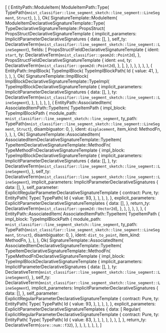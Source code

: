 [
    (
        EntityPath::ModuleItem(
            ModuleItemPath::Type(
                TypePath(`mnist_classifier::line_segment_sketch::line_segment::LineSegment`, `Struct`),
            ),
        ),
        Ok(
            SignatureTemplate::ModuleItem(
                ModuleItemDeclarativeSignatureTemplate::Type(
                    TypeDeclarativeSignatureTemplate::PropsStruct(
                        PropsStructDeclarativeSignatureTemplate {
                            implicit_parameters: ImplicitParameterDeclarativeSignatures {
                                data: [],
                            },
                            self_ty: DeclarativeTerm(`mnist_classifier::line_segment_sketch::line_segment::LineSegment`),
                            fields: [
                                PropsStructFieldDeclarativeSignatureTemplate {
                                    ident: `start`,
                                    ty: DeclarativeTerm(`mnist_classifier::geom2d::Point2d`),
                                },
                                PropsStructFieldDeclarativeSignatureTemplate {
                                    ident: `end`,
                                    ty: DeclarativeTerm(`mnist_classifier::geom2d::Point2d`),
                                },
                            ],
                        },
                    ),
                ),
            ),
        ),
    ),
    (
        EntityPath::ImplBlock(
            TypeImplBlock(
                TypeImplBlockPath(
                    Id {
                        value: 41,
                    },
                ),
            ),
        ),
        Ok(
            SignatureTemplate::ImplBlock(
                ImplBlockDeclarativeSignatureTemplate::TypeImpl(
                    TypeImplBlockDeclarativeSignatureTemplate {
                        implicit_parameters: ImplicitParameterDeclarativeSignatures {
                            data: [],
                        },
                        ty: DeclarativeTerm(`mnist_classifier::line_segment_sketch::line_segment::LineSegment`),
                    },
                ),
            ),
        ),
    ),
    (
        EntityPath::AssociatedItem(
            AssociatedItemPath::TypeItem(
                TypeItemPath {
                    impl_block: TypeImplBlockPath {
                        module_path: `mnist_classifier::line_segment_sketch::line_segment`,
                        ty_path: TypePath(`mnist_classifier::line_segment_sketch::line_segment::LineSegment`, `Struct`),
                        disambiguator: 0,
                    },
                    ident: `displacement`,
                    item_kind: MethodFn,
                },
            ),
        ),
        Ok(
            SignatureTemplate::AssociatedItem(
                AssociatedItemDeclarativeSignatureTemplate::TypeItem(
                    TypeItemDeclarativeSignatureTemplate::MethodFn(
                        TypeMethodFnDeclarativeSignatureTemplate {
                            impl_block: TypeImplBlockDeclarativeSignatureTemplate {
                                implicit_parameters: ImplicitParameterDeclarativeSignatures {
                                    data: [],
                                },
                                ty: DeclarativeTerm(`mnist_classifier::line_segment_sketch::line_segment::LineSegment`),
                            },
                            self_ty: DeclarativeTerm(`mnist_classifier::line_segment_sketch::line_segment::LineSegment`),
                            implicit_parameters: ImplicitParameterDeclarativeSignatures {
                                data: [],
                            },
                            self_parameter: ExplicitRegularParameterDeclarativeSignatureTemplate {
                                contract: Pure,
                                ty: EntityPath(
                                    Type(
                                        TypePath(
                                            Id {
                                                value: 93,
                                            },
                                        ),
                                    ),
                                ),
                            },
                            explicit_parameters: ExplicitParameterDeclarativeSignatureTemplates {
                                data: [],
                            },
                            return_ty: DeclarativeTerm(`mnist_classifier::geom2d::Vector2d`),
                        },
                    ),
                ),
            ),
        ),
    ),
    (
        EntityPath::AssociatedItem(
            AssociatedItemPath::TypeItem(
                TypeItemPath {
                    impl_block: TypeImplBlockPath {
                        module_path: `mnist_classifier::line_segment_sketch::line_segment`,
                        ty_path: TypePath(`mnist_classifier::line_segment_sketch::line_segment::LineSegment`, `Struct`),
                        disambiguator: 0,
                    },
                    ident: `dist_to_point`,
                    item_kind: MethodFn,
                },
            ),
        ),
        Ok(
            SignatureTemplate::AssociatedItem(
                AssociatedItemDeclarativeSignatureTemplate::TypeItem(
                    TypeItemDeclarativeSignatureTemplate::MethodFn(
                        TypeMethodFnDeclarativeSignatureTemplate {
                            impl_block: TypeImplBlockDeclarativeSignatureTemplate {
                                implicit_parameters: ImplicitParameterDeclarativeSignatures {
                                    data: [],
                                },
                                ty: DeclarativeTerm(`mnist_classifier::line_segment_sketch::line_segment::LineSegment`),
                            },
                            self_ty: DeclarativeTerm(`mnist_classifier::line_segment_sketch::line_segment::LineSegment`),
                            implicit_parameters: ImplicitParameterDeclarativeSignatures {
                                data: [],
                            },
                            self_parameter: ExplicitRegularParameterDeclarativeSignatureTemplate {
                                contract: Pure,
                                ty: EntityPath(
                                    Type(
                                        TypePath(
                                            Id {
                                                value: 93,
                                            },
                                        ),
                                    ),
                                ),
                            },
                            explicit_parameters: ExplicitParameterDeclarativeSignatureTemplates {
                                data: [
                                    Regular(
                                        ExplicitRegularParameterDeclarativeSignatureTemplate {
                                            contract: Pure,
                                            ty: EntityPath(
                                                Type(
                                                    TypePath(
                                                        Id {
                                                            value: 83,
                                                        },
                                                    ),
                                                ),
                                            ),
                                        },
                                    ),
                                ],
                            },
                            return_ty: DeclarativeTerm(`core::num::f32`),
                        },
                    ),
                ),
            ),
        ),
    ),
]